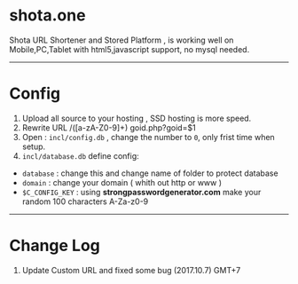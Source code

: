 # shota.one
Shota URL Shortener and Stored Platform , is working well on Mobile,PC,Tablet with html5,javascript support, no mysql needed.
____________________________________
# Config
1. Upload all source to your hosting , SSD hosting is more speed.
1. Rewrite URL /([a-zA-Z0-9]+) goid.php?goid=$1
1. Open : `incl/config.db` , change the number to `0`, only frist time when setup.
1. `incl/database.db` define config:
* `database` : change this and change name of folder to protect database
* `domain` : change your domain ( whith out http or www )
* `$C_CONFIG_KEY` : using **strongpasswordgenerator.com** make your random 100 characters A-Za-z0-9
____________________________________
# Change Log
1. Update Custom URL and fixed some bug (2017.10.7) GMT+7